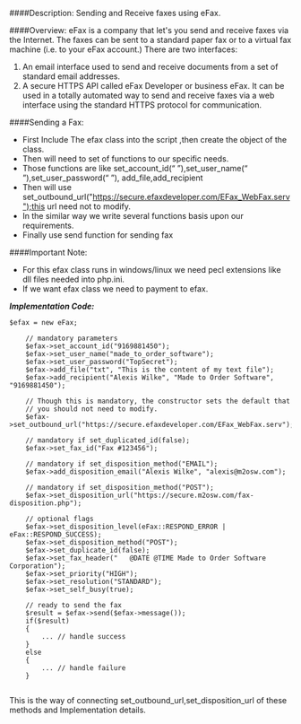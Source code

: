 ####Description:
Sending and Receive faxes using eFax.

####Overview:
eFax is a company that let's you send and receive faxes via the Internet. The faxes can be sent to a standard paper fax or to a virtual fax machine (i.e. to your eFax account.) There are two interfaces:

1. An email interface used to send and receive documents from a set of standard email addresses.<br />
2. A secure HTTPS API called eFax Developer or business eFax. It can be used in a totally automated way to send and receive faxes via a web interface using the standard HTTPS protocol for communication.<br />

####Sending a Fax:
* First Include The efax class into the script ,then create the object of the class.<br />
* Then will need to set of functions to our specific needs.<br />
* Those functions are like set_account_id(“ ”),set_user_name(“ ”),set_user_password(“ ”),
     add_file,add_recipient<br />
* Then will use set_outbound_url("https://secure.efaxdeveloper.com/EFax_WebFax.serv");this url need not to modify.<br />
* In the similar way we write several functions basis upon our requirements.<br />
* Finally use send function for sending fax

####Important Note:
* For this efax class runs in windows/linux we need pecl extensions like dll files needed into php.ini.<br />
* If we want efax class we need to payment to efax.

**_Implementation Code:_**

```
$efax = new eFax;

    // mandatory parameters
    $efax->set_account_id("9169881450");
    $efax->set_user_name("made_to_order_software");
    $efax->set_user_password("TopSecret");
    $efax->add_file("txt", "This is the content of my text file");
    $efax->add_recipient("Alexis Wilke", "Made to Order Software", "9169881450");

    // Though this is mandatory, the constructor sets the default that
    // you should not need to modify.
    $efax->set_outbound_url("https://secure.efaxdeveloper.com/EFax_WebFax.serv");

    // mandatory if set_duplicated_id(false);
    $efax->set_fax_id("Fax #123456");

    // mandatory if set_disposition_method("EMAIL");
    $efax->add_disposition_email("Alexis Wilke", "alexis@m2osw.com");

    // mandatory if set_disposition_method("POST");
    $efax->set_disposition_url("https://secure.m2osw.com/fax-disposition.php");

    // optional flags
    $efax->set_disposition_level(eFax::RESPOND_ERROR | eFax::RESPOND_SUCCESS);
    $efax->set_disposition_method("POST");
    $efax->set_duplicate_id(false);
    $efax->set_fax_header("   @DATE @TIME Made to Order Software Corporation");
    $efax->set_priority("HIGH");
    $efax->set_resolution("STANDARD");
    $efax->set_self_busy(true);

    // ready to send the fax
    $result = $efax->send($efax->message());
    if($result)
    {
        ... // handle success
    }
    else
    {
        ... // handle failure
    }
    
  ```
  
  This is the way of connecting set_outbound_url,set_disposition_url of these methods and Implementation details.


